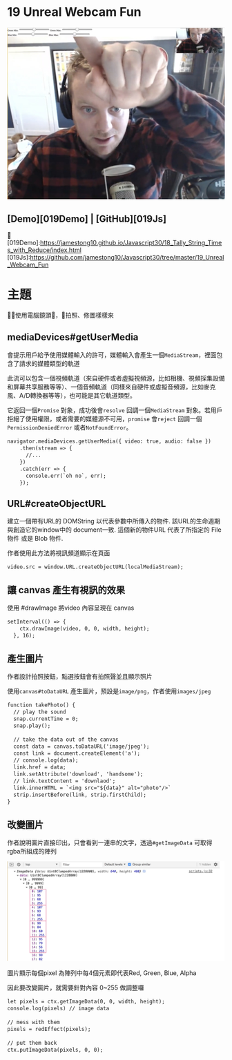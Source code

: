 # **19 Unreal Webcam Fun**
![](../images/19_Unreal_Webcam_Fun.jpg)
<!-- <img width="800" alt="19_Unreal_Webcam_Fun" src="../images/19_Unreal_Webcam_Fun.jpg"> -->

## [Demo][019Demo] | [GitHub][019Js]

[019Demo]:https://jamestong10.github.io/Javascript30/18_Tally_String_Times_with_Reduce/index.html
[019Js]:https://github.com/jamestong10/Javascript30/tree/master/19_Unreal_Webcam_Fun

# 主題

使用電腦鏡頭，拍照、修圖樣樣來

## mediaDevices#getUserMedia

會提示用戶給予使用媒體輸入的許可，媒體輸入會產生一個`MediaStream`，裡面包含了請求的媒體類型的軌道

此流可以包含一個視頻軌道（來自硬件或者虛擬視頻源，比如相機、視頻採集設備和屏幕共享服務等等）、一個音頻軌道（同樣來自硬件或虛擬音頻源，比如麥克風、A/D轉換器等等），也可能是其它軌道類型。

它返回一個`Promise` 對象，成功後會`resolve` 回調一個`MediaStream` 對象。若用戶拒絕了使用權限，或者需要的媒體源不可用，`promise` 會`reject` 回調一個`PermissionDeniedError` 或者`NotFoundError`。

```
navigator.mediaDevices.getUserMedia({ video: true, audio: false })
    .then(stream => {
      //...
    })
    .catch(err => {
      console.err(`oh no`, err);
    });
```

## URL#createObjectURL

建立一個帶有URL的 DOMString 以代表參數中所傳入的物件. 該URL的生命週期與創造它的window中的 document一致. 這個新的物件URL 代表了所指定的 File 物件 或是 Blob 物件.

作者使用此方法將視訊頻道顯示在頁面

```
video.src = window.URL.createObjectURL(localMediaStream);
```

## 讓 canvas 產生有視訊的效果

使用 #drawImage 將video 內容呈現在 canvas

```
setInterval(() => {
    ctx.drawImage(video, 0, 0, width, height);
  }, 16);
```

## 產生圖片

作者設計拍照按鈕，點選按鈕會有拍照聲並且顯示照片

使用`canvas#toDataURL` 產生圖片，預設是`image/png`，作者使用`images/jpeg`

```
function takePhoto() {
  // play the sound
  snap.currentTime = 0;
  snap.play();

  // take the data out of the canvas
  const data = canvas.toDataURL('image/jpeg');
  const link = document.createElement('a');
  // console.log(data);
  link.href = data;
  link.setAttribute('download', 'handsome');
  // link.textContent = 'downlaod';
  link.innerHTML = `<img src="${data}" alt="photo"/>`
  strip.insertBefore(link, strip.firstChild);
}
```

## 改變圖片

作者說明圖片直接印出，只會看到一連串的文字，透過`#getImageData` 可取得rgba所組成的陣列

![](../images/19_getImageData.jpg)

圖片顯示每個pixel 為陣列中每4個元素即代表Red, Green, Blue, Alpha

因此要改變圖片，就需要針對內容 0~255 做調整囉

```
let pixels = ctx.getImageData(0, 0, width, height);
console.log(pixels) // image data

// mess with them
pixels = redEffect(pixels);

// put them back
ctx.putImageData(pixels, 0, 0);
```